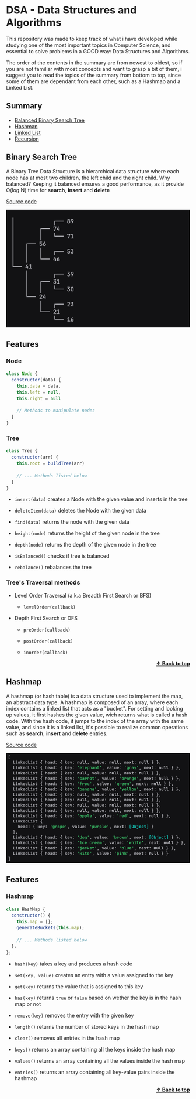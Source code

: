 # DSA - Data Structures and Algorithms

This repository was made to keep track of what i have developed while studying one of the most important topics in Computer Science, and essential to solve problems in a GOOD way: Data Structures and Algorithms.

The order of the contents in the summary are from newest to oldest, so if you are not familiar with most concepts and want to grasp a bit of them, i suggest you to read the topics of the summary from bottom to top, since some of them are dependant from each other, such as a Hashmap and a Linked List.

## Summary

- [Balanced Binary Search Tree](#binary-search-tree)
- [Hashmap](#hashmap)
- [Linked List](#linked-list)
- [Recursion](#recursion)

## Binary Search Tree

A Binary Tree Data Structure is a hierarchical data structure where each node has at most two children, the left child and the right child. Why balanced? Keeping it balanced ensures a good performance, as it provide O(log N) time for **search**, **insert** and **delete**

[Source code](./binary-search-tree)

<div align=center> 
  <img src="./assets/bst.png">
</div>

## Features

### Node

```javascript
class Node {
  constructor(data) {
    this.data = data,
    this.left = null,
    this.right = null

    // Methods to manipulate nodes
  }
}
```

### Tree

```javascript
class Tree {
  constructor(arr) {
    this.root = buildTree(arr)

    // ... Methods listed below
  }
}
```

- `insert(data)` creates a Node with the given value and inserts in the tree

- `deleteItem(data)` deletes the Node with the given data

- `find(data)` returns the node with the given data

- `height(node)` returns the height of the given node in the tree

- `depth(node)` returns the depth of the given node in the tree

- `isBalanced()` checks if tree is balanced

- `rebalance()` rebalances the tree

### Tree's Traversal methods


- Level Order Traversal (a.k.a Breadth First Search or BFS)

  - `levelOrder(callback)`

- Depth First Search or DFS

  - `preOrder(callback)`

  - `postOrder(callback)`

  - `inorder(callback)`

<div align="right">
  <a href="#dsa---data-structures-and-algorithms" style="font-weight: bold">&uarr; Back to top</a>
</div>

## Hashmap

A hashmap (or hash table) is a data structure used to implement the map, an abstract data type. A hashmap is composed of an array, where each index contains a linked list that acts as a "bucket". For setting and looking up values, it first hashes the given value, wich returns what is called a hash code. With the hash code, it jumps to the index of the array with the same value, and since it is a linked list, it's possible to realize common operations such as **search**, **insert** and **delete** entries.

[Source code](./hashmap)

<div align=center> 
  <img src="./assets/hashmap.png">
</div>

## Features

### Hashmap

```javascript
class HashMap {
  constructor() {
    this.map = [];
    generateBuckets(this.map);

    // ... Methods listed below
  };
};
```

- `hash(key)` takes a key and produces a hash code

- `set(key, value)` creates an entry with a value assigned to the key

- `get(key)` returns the value that is assigned to this key

- `has(key)` returns `true` or `false` based on wether the key is in the hash map or not

- `remove(key)` removes the entry with the given key

- `length()` returns the number of stored keys in the hash map

- `clear()` removes all entries in the hash map

- `keys()` returns an array containing all the keys inside the hash map

- `values()` returns an array containing all the values inside the hash map

- `entries()` returns an array containing all key-value pairs inside the hashmap

<div align="right">
  <a href="#dsa---data-structures-and-algorithms" style="font-weight: bold">&uarr; Back to top</a>
</div>